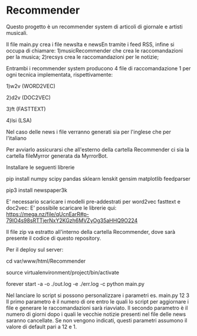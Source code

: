 # Recommender
Questo progetto è un recommender system di articoli di giornale e artisti musicali.

Il file main.py crea i file newsIta e newsEn tramite i feed RSS, infine si occupa di chiamare: 
1)musicRecommender che crea le raccomandazioni per la musica;
2)recsys crea le raccomandazioni per le notizie;

Entrambi i recommender system producono 4 file di raccomandazione 1 per ogni tecnica implementata, rispettivamente:

1)w2v (WORD2VEC)

2)d2v (DOC2VEC)

3)ft (FASTTEXT)

4)lsi (LSA)

Nel caso delle news i file verranno generati sia per l'inglese che per l'italiano

Per avviarlo assicurarsi che all'esterno della cartella Recommender ci sia la cartella fileMyrror generata da MyrrorBot.

Installare le seguenti librerie 

 pip install numpy scipy pandas sklearn lenskit gensim matplotlib feedparser 
 
 pip3 install newspaper3k
 
 
E' necessario scaricare i modelli pre-addestrati per word2vec fasttext e doc2vec:
E' possibile scaricare le librerie qui:
https://mega.nz/file/qUcnEarR#p-79IO4s98sRTTjerNxY2KGzh6MVZyOg35aHHQ9O224

Il file zip va estratto all'interno della cartella Recommender, dove sarà presente il codice di questo repository.

Per il deploy sul server:

  cd var/www/html/Recommender

  source virtualenvironment/project/bin/activate

  forever start -a -o ./out.log -e ./err.log -c python main.py
  
Nel lanciare lo script si possono personalizzare i parametri es.
main.py 12 3 
Il primo parametro è il numero di ore entro le quali lo script per aggiornare i file e generare le raccomandazioni sarà riavviato.
Il secondo parametro è il numero di giorni dopo i quali le vecchie notizie presenti nel file delle news saranno cancellate.
Se non vengono indicati, questi parametri assumono il valore di default pari a 12 e 1.

 
